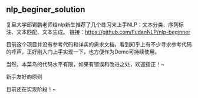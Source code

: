 ## nlp_beginer_solution

复旦大学邱锡鹏老师给nlp新生推荐了几个练习来上手NLP：文本分类、序列标注、文本匹配、文本生成。
链接：https://github.com/FudanNLP/nlp-beginner

目前这个项目并没有参考代码和详实的需求文档，看到知乎上有不少寻求参考代码的呼声，正好刚入门上手实现一下，也方便作为Demo可持续使用。

当然，本菜鸟的代码水平有限，如果有错误和改进之处，欢迎指正！~

新手友好向原则

目前还在实现阶段！~




